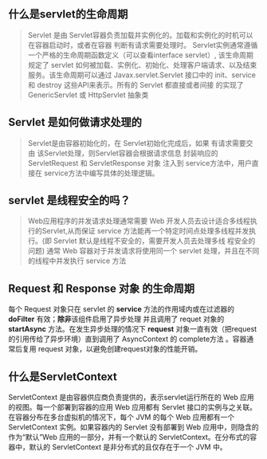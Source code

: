 
## 什么是servlet的生命周期
> Servlet 是由 Servlet容器负责加载并实例化的。加载和实例化的时机可以在容器启动时，或者在容器
判断有请求需要处理时。  Servlet实例通常遵循 一个严格的生命周期函数定义（可以查看interface servlet）,
该生命周期规定了 servlet 如何被加载、实例化、初始化、处理客户端请求、以及结束服务。该生命周期可以通过
Javax.servlet.Servlet 接口中的 init、service 和 destroy 这些API来表示。所有的  Servlet 都直接或者间接
的实现了  GenericServlet 或 HttpServlet 抽象类

## Servlet 是如何做请求处理的
>Servlet是由容器初始化的，在 Servlet初始化完成后，如果 有请求需要交由 该Servlet处理，则Servlet容器会根据请求信息
封装响应的 ServletRequest 和 ServletResponse 对象 注入到 service方法中，用户直接在 service方法中编写具体的处理逻辑。


## servlet 是线程安全的吗？

> Web应用程序的并发请求处理通常需要 Web  开发人员去设计适合多线程执行的Servlet,从而保证 service
方法能再一个特定时间点处理多线程并发执行。(即 Servlet 默认是线程不安全的，需要开发人员去处理多线
程安全的问题)
通常 Web 容器对于并发请求将使用同一个 servlet 处理，并且在不同的线程中并发执行 service 方法


## Request 和 Response 对象 的生命周期
每个 Request 对象只在 servlet 的 **service**  方法的作用域内或在过滤器的 **doFilter** 有效；**除非**该组件启用了异步处理 并且调用了 requet 对象的 **startAsync** 方法。在发生异步处理的情况下 **request** 对象一直有效（把request 的引用传给了异步环境）直到调用了 AsyncContext 的 complete方法 。容器通常后复用 request 对象，以避免创建request对象的性能开销。

## 什么是ServletContext

ServletContext 是由容器供应商负责提供的，表示servlet运行所在的 Web 应用的视图。每一个部署到容器的应用 Web 应用都有 Servlet 接口的实例与之关联。在容器分布在多台虚拟机的情况下，每个  JVM 的每个 Web 应用都有一个 ServletContext 实例。如果容器内的 Servlet 没有部署到 Web 应用中，则隐含的作为“默认”Web 应用的一部分，并有一个默认的 ServletContext。在分布式的容器中，默认的 ServletContext 是非分布式的且仅存在于一个 JVM 中。     